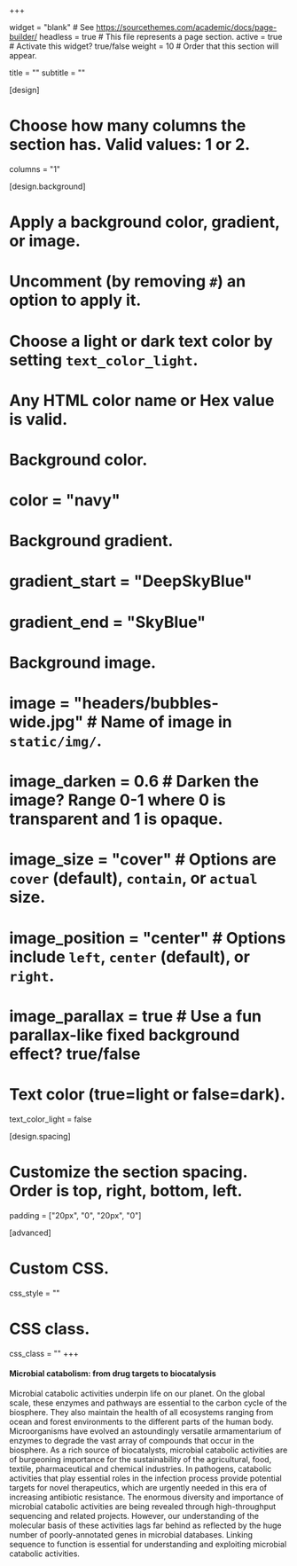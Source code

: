 +++

widget = "blank"  # See https://sourcethemes.com/academic/docs/page-builder/
headless = true  # This file represents a page section.
active = true  # Activate this widget? true/false
weight = 10  # Order that this section will appear.

title = ""
subtitle = ""

[design]
  # Choose how many columns the section has. Valid values: 1 or 2.
  columns = "1"

[design.background]
  # Apply a background color, gradient, or image.
  #   Uncomment (by removing `#`) an option to apply it.
  #   Choose a light or dark text color by setting `text_color_light`.
  #   Any HTML color name or Hex value is valid.

  # Background color.
  # color = "navy"

  # Background gradient.
  # gradient_start = "DeepSkyBlue"
  # gradient_end = "SkyBlue"

  # Background image.
  # image = "headers/bubbles-wide.jpg"  # Name of image in `static/img/`.
  # image_darken = 0.6  # Darken the image? Range 0-1 where 0 is transparent and 1 is opaque.
  # image_size = "cover"  #  Options are `cover` (default), `contain`, or `actual` size.
  # image_position = "center"  # Options include `left`, `center` (default), or `right`.
  # image_parallax = true  # Use a fun parallax-like fixed background effect? true/false

  # Text color (true=light or false=dark).
  text_color_light = false

[design.spacing]
  # Customize the section spacing. Order is top, right, bottom, left.
  padding = ["20px", "0", "20px", "0"]

[advanced]
 # Custom CSS. 
 css_style = ""

 # CSS class.
 css_class = ""
+++

#### Microbial catabolism: from drug targets to biocatalysis

Microbial catabolic activities underpin life on our planet. On the global scale, these enzymes and pathways are essential to the carbon cycle of the biosphere. They also maintain the health of all ecosystems ranging from ocean and forest environments to the different parts of the human body. Microorganisms have evolved an astoundingly versatile armamentarium of enzymes to degrade the vast array of compounds that occur in the biosphere. As a rich source of biocatalysts, microbial catabolic activities are of burgeoning importance for the sustainability of the agricultural, food, textile, pharmaceutical and chemical industries. In pathogens, catabolic activities that play essential roles in the infection process provide potential targets for novel therapeutics, which are urgently needed in this era of increasing antibiotic resistance. The enormous diversity and importance of microbial catabolic activities are being revealed through high-throughput sequencing and related projects. However, our understanding of the molecular basis of these activities lags far behind as reflected by the huge number of poorly-annotated genes in microbial databases. Linking sequence to function is essential for understanding and exploiting microbial catabolic activities.

